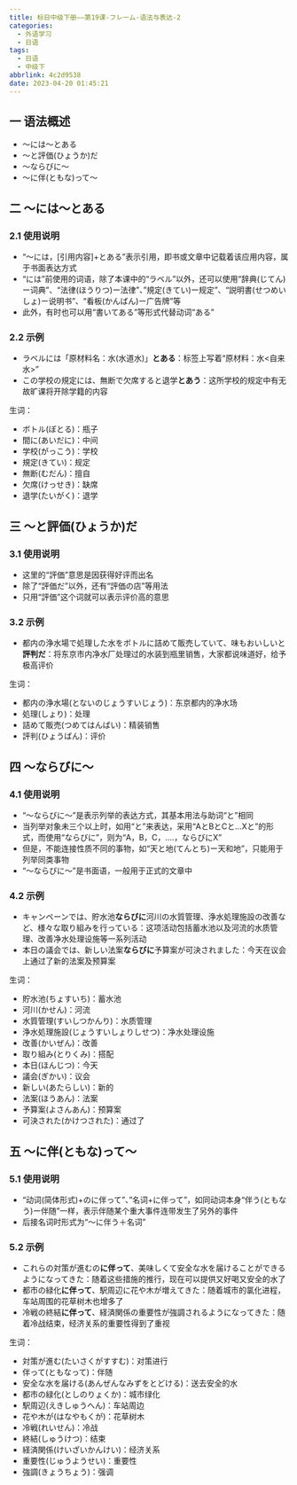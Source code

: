 ```yaml
---
title: 标日中级下册——第19课-フレーム-语法与表达-2
categories:
  - 外语学习
  - 日语
tags:
  - 日语
  - 中级下
abbrlink: 4c2d9538
date: 2023-04-20 01:45:21
---
```

## 一 语法概述

* ～には～とある
* ～と評価(ひょうか)だ
* ～ならびに～
* ～に伴(ともな)って～


<!--more-->

## 二 ～には～とある

### 2.1 使用说明

* “～には，[引用内容]+とある”表示引用，即书或文章中记载着该应用内容，属于书面表达方式
* “には”前使用的词语，除了本课中的“ラベル”以外，还可以使用“辞典(じてん)ー词典”、“法律(ほうりつ)ー法律”、”規定(きてい)ー规定”、“説明書(せつめいしょ)ー说明书”、“看板(かんばん)ー广告牌”等
* 此外，有时也可以用“書いてある”等形式代替动词“ある”

### 2.2 示例

* ラベルには「原材料名：水(水道水)」**とある**：标签上写着“原材料：水<自来水>”
* この学校の規定には、無断で欠席すると退学**とあう**：这所学校的规定中有无故旷课将开除学籍的内容

生词：

* ボトル(ぼとる)：瓶子
* 間に(あいだに)：中间
* 学校(がっこう)：学校
* 規定(きてい)：规定
* 無断(むだん)：擅自
* 欠席(けっせき)：缺席
* 退学(たいがく)：退学

## 三 ～と評価(ひょうか)だ

### 3.1 使用说明

* 这里的“評価”意思是因获得好评而出名
* 除了“評価だ”以外，还有“評価の店”等用法
* 只用“評価”这个词就可以表示评价高的意思

### 3.2 示例

* 都内の浄水場で処理した水をボトルに詰めて販売していて、味もおいしいと**評判だ**：将东京市内净水厂处理过的水装到瓶里销售，大家都说味道好，给予极高评价

生词：

* 都内の浄水場(とないのじょうすいじょう)：东京都内的净水场
* 処理(しょり)：处理
* 詰めて販売(つめてはんばい)：精装销售
* 評判(ひょうばん)：评价

## 四 ～ならびに～

### 4.1 使用说明

* “～ならびに～”是表示列举的表达方式，其基本用法与助词“と”相同 
* 当列举对象未三个以上时，如用“と”来表达，采用“AとBとCと…Xと”的形式，而使用“ならびに”，则为“A，B，C，....，ならびにX”
* 但是，不能连接性质不同的事物，如“天と地(てんとち)ー天和地”，只能用于列举同类事物
* “～ならびに～”是书面语，一般用于正式的文章中

### 4.2 示例

* キャンペーンでは、貯水池**ならびに**河川の水質管理、浄水処理施設の改善など、様々な取り組みを行っている：这项活动包括蓄水池以及河流的水质管理、改善净水处理设施等一系列活动
* 本日の議会では、新しい法案**ならびに**予算案が可決されました：今天在议会上通过了新的法案及预算案

生词：

* 貯水池(ちょすいち)：蓄水池
* 河川(かせん)：河流
* 水質管理(すいしつかんり)：水质管理
* 浄水処理施設(じょうすいしょりしせつ)：净水处理设施
* 改善(かいぜん)：改善
* 取り組み(とりくみ)：搭配
* 本日(ほんじつ)：今天
* 議会(ぎかい)：议会
* 新しい(あたらしい)：新的
* 法案(ほうあん)：法案
* 予算案(よさんあん)：预算案
* 可決された(かけつされた)：通过了

## 五 ～に伴(ともな)って～

### 5.1 使用说明

* “动词(简体形式)+のに伴って”、”名词+に伴って”，如同动词本身“伴う(ともなう)ー伴随”一样，表示伴随某个重大事件连带发生了另外的事件
* 后接名词时形式为“～に伴う＋名词”

### 5.2 示例

* これらの対策が進むの**に伴って**、美味しくて安全な水を届けることができるようになってきた：随着这些措施的推行，现在可以提供又好喝又安全的水了
* 都市の緑化**に伴って**、駅周辺に花や木が増えてきた：随着城市的氯化进程，车站周围的花草树木也增多了
* 冷戦の終結**に伴って**、経済関係の重要性が強調されるようになってきた：随着冷战结束，经济关系的重要性得到了重视

生词：

* 対策が進む(たいさくがすすむ)：对策进行
* 伴って(ともなって)：伴随
* 安全な水を届ける(あんぜんなみずをとどける)：送去安全的水
* 都市の緑化(としのりょくか)：城市绿化
* 駅周辺(えきしゅうへん)：车站周边
* 花や木が(はなやもくが)：花草树木
* 冷戦(れいせん)：冷战
* 終結(しゅうけつ)：结束
* 経済関係(けいざいかんけい)：经济关系
* 重要性(じゅうようせい)：重要性
* 強調(きょうちょう)：强调